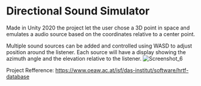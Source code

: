 # Directional Sound Simulator
Made in Unity 2020 the project let the user chose a 3D point in space and emulates a audio source based on the coordinates relative to a center point.

Multiple sound sources can be added and controlled using WASD to adjust position around the listener. Each source will have a display showing the azimuth angle and the elevation relative to the listener.
![Screenshot_6](https://user-images.githubusercontent.com/51922487/168463575-a73fe89f-a89d-4edb-91a8-3daa6aca7edc.png)

Project Refference:
https://www.oeaw.ac.at/isf/das-institut/software/hrtf-database
